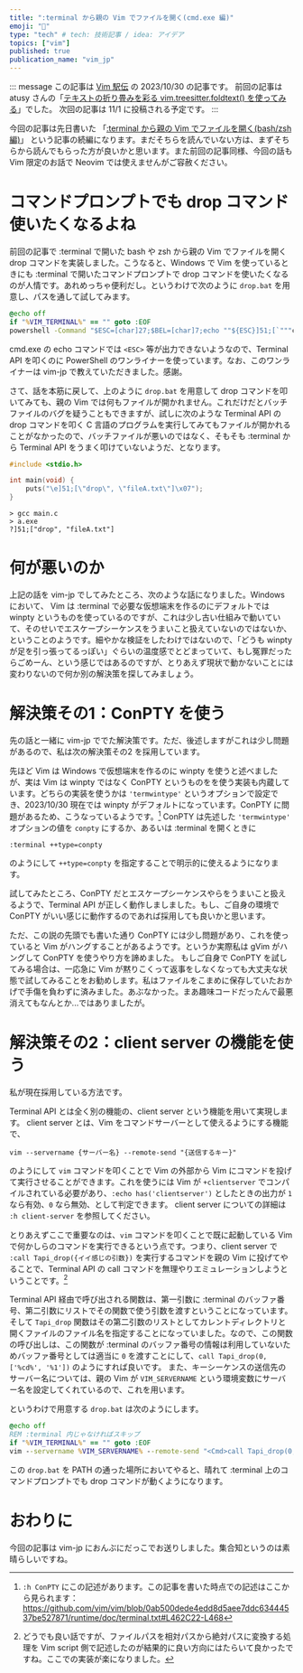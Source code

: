 ```yaml
---
title: ":terminal から親の Vim でファイルを開く(cmd.exe 編)"
emoji: "🔖"
type: "tech" # tech: 技術記事 / idea: アイデア
topics: ["vim"]
published: true
publication_name: "vim_jp"
---
```


::: message
この記事は [Vim 駅伝](https://vim-jp.org/ekiden/) の 2023/10/30 の記事です。
前回の記事は atusy さんの「[テキストの折り畳みを彩る vim.treesitter.foldtext() を使ってみる](https://vim-jp.org/ekiden/#article-2023-10-27)」でした。
次回の記事は 11/1 に投稿される予定です。
:::

今回の記事は先日書いた 「[:terminal から親の Vim でファイルを開く(bash/zsh編)](https://zenn.dev/vim_jp/articles/5fdad17d336c6d)」 という記事の続編になります。まだそちらを読んでいない方は、まずそちらから読んでもらった方が良いかと思います。また前回の記事同様、今回の話も Vim 限定のお話で Neovim では使えませんがご容赦ください。

# コマンドプロンプトでも drop コマンド使いたくなるよね

前回の記事で :terminal で開いた bash や zsh から親の Vim でファイルを開く drop コマンドを実装しました。こうなると、Windows で Vim を使っているときにも :terminal で開いたコマンドプロンプトで drop コマンドを使いたくなるのが人情です。あれめっちゃ便利だし。というわけで次のように `drop.bat` を用意し、パスを通して試してみます。

```bat:drop.bat
@echo off
if "%VIM_TERMINAL%" == "" goto :EOF
powershell -Command "$ESC=[char]27;$BEL=[char]7;echo ""${ESC}]51;[`"""call`""", `"""Tapi_drop`""", [`"""%cwd%`""", `"""%1`"""]]${BEL}"""
```

cmd.exe の echo コマンドでは `<ESC>` 等が出力できないようなので、Terminal API を叩くのに PowerShell のワンライナーを使っています。なお、このワンライナーは vim-jp で教えていただきました。感謝。

さて、話を本筋に戻して、上のように `drop.bat` を用意して drop コマンドを叩いてみても、親の Vim では何もファイルが開かれません。これだけだとバッチファイルのバグを疑うこともできますが、試しに次のような Terminal API の drop コマンドを叩く C 言語のプログラムを実行してみてもファイルが開かれることがなかったので、バッチファイルが悪いのではなく、そもそも :terminal から Terminal API をうまく叩けていないようだ、となります。

```c:main.c
#include <stdio.h>

int main(void) {
    puts("\e]51;[\"drop\", \"fileA.txt\"]\x07");
}
```

```:コマンドプロンプト
> gcc main.c
> a.exe
?]51;["drop", "fileA.txt"]
```

# 何が悪いのか

上記の話を vim-jp でしてみたところ、次のような話になりました。Windows において、 Vim は :terminal で必要な仮想端末を作るのにデフォルトでは winpty というものを使っているのですが、これは少し古い仕組みで動いていて、そのせいでエスケープシーケンスをうまいこと扱えていないのではないか、ということのようです。細やかな検証をしたわけではないので、「どうも winpty が足を引っ張ってるっぽい」ぐらいの温度感でとどまっていて、もし冤罪だったらごめーん、という感じではあるのですが、とりあえず現状で動かないことには変わりないので何か別の解決策を探してみましょう。

# 解決策その1：ConPTY を使う

先の話と一緒に vim-jp ででた解決策です。ただ、後述しますがこれは少し問題があるので、私は次の解決策その2 を採用しています。


先ほど Vim は Windows で仮想端末を作るのに winpty を使うと述べましたが、実は Vim は winpty ではなく ConPTY というものをを使う実装も内蔵しています。どちらの実装を使うかは `'termwintype'` というオプションで設定でき、2023/10/30 現在では winpty がデフォルトになっています。ConPTY に問題があるため、こうなっているようです。[^1]
ConPTY は先述した `'termwintype'` オプションの値を `conpty` にするか、あるいは :terminal を開くときに

```
:terminal ++type=conpty
```

のようにして `++type=conpty` を指定することで明示的に使えるようになります。


試してみたところ、ConPTY だとエスケープシーケンスやらをうまいこと扱えるようで、Terminal API が正しく動作しましました。もし、ご自身の環境で ConPTY がいい感じに動作するのであれば採用しても良いかと思います。


ただ、この説の先頭でも書いた通り ConPTY には少し問題があり、これを使っていると Vim がハングすることがあるようです。というか実際私は gVim がハングして ConPTY を使うやり方を諦めました。
もしご自身で ConPTY を試してみる場合は、一応急に Vim が黙りこくって返事をしなくなっても大丈夫な状態で試してみることをお勧めします。私はファイルをこまめに保存していたおかげで手傷を負わずに済みました。あぶなかった。まあ趣味コードだったんで最悪消えてもなんとか...ではありましたが。


[^1]: `:h ConPTY` にこの記述があります。この記事を書いた時点での記述はここから見られます：https://github.com/vim/vim/blob/0ab500dede4edd8d5aee7ddc63444537be527871/runtime/doc/terminal.txt#L462C22-L468

# 解決策その2：client server の機能を使う

私が現在採用している方法です。


Terminal API とは全く別の機能の、client server という機能を用いて実現します。
client server とは、Vim をコマンドサーバーとして使えるようにする機能で、

```
vim --servername {サーバー名} --remote-send "{送信するキー}"
```

のようにして `vim` コマンドを叩くことで Vim の外部から Vim にコマンドを投げて実行させることができます。これを使うには Vim が `+clientserver` でコンパイルされている必要があり、`:echo has('clientserver')` としたときの出力が `1` なら有効、`0` なら無効、として判定できます。
client server についての詳細は `:h client-server` を参照してください。

とりあえずここで重要なのは、`vim` コマンドを叩くことで既に起動している Vim で何かしらのコマンドを実行できるという点です。つまり、client server で `:call Tapi_drop({イイ感じの引数})` を実行するコマンドを親の Vim に投げてやることで、Terminal API の call コマンドを無理やりエミュレーションしようということです。[^2]

[^2]: どうでも良い話ですが、ファイルパスを相対パスから絶対パスに変換する処理を Vim script 側で記述したのが結果的に良い方向にはたらいて良かったですね。ここでの実装が楽になりました。

Terminal API 経由で呼び出される関数は、第一引数に :terminal のバッファ番号、第二引数にリストでその関数で使う引数を渡すということになっています。そして `Tapi_drop` 関数はその第二引数のリストとしてカレントディレクトリと開くファイルのファイル名を指定することになっていました。なので、この関数の呼び出しは、この関数が :terminal のバッファ番号の情報は利用していないためバッファ番号としては適当に `0` を渡すことにして、`call Tapi_drop(0, ['%cd%', '%1'])` のようにすれば良いです。
また、キーシーケンスの送信先のサーバー名については、親の Vim が `VIM_SERVERNAME` という環境変数にサーバー名を設定してくれているので、これを用います。

というわけで用意する `drop.bat` は次のようにします。

```bat:drop.bat
@echo off
REM :terminal 内じゃなければスキップ
if "%VIM_TERMINAL%" == "" goto :EOF
vim --servername %VIM_SERVERNAME% --remote-send "<Cmd>call Tapi_drop(0, ['%cd%', '%1'])<CR>"
```

この `drop.bat` を PATH の通った場所においてやると、晴れて :terminal 上のコマンドプロンプトでも drop コマンドが動くようになります。

# おわりに

今回の記事は vim-jp におんぶにだっこでお送りしました。集合知というのは素晴らしいですね。
